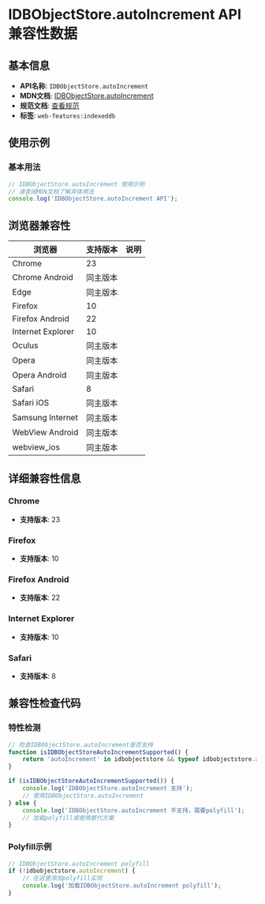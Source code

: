 # IDBObjectStore.autoIncrement API 兼容性数据

## 基本信息

- **API名称**: `IDBObjectStore.autoIncrement`
- **MDN文档**: [IDBObjectStore.autoIncrement](https://developer.mozilla.org/docs/Web/API/IDBObjectStore/autoIncrement)
- **规范文档**: [查看规范](https://w3c.github.io/IndexedDB/#ref-for-dom-idbobjectstore-autoincrement①)
- **标签**: `web-features:indexeddb`

## 使用示例

### 基本用法

```javascript
// IDBObjectStore.autoIncrement 使用示例
// 请查阅MDN文档了解具体用法
console.log('IDBObjectStore.autoIncrement API');
```

## 浏览器兼容性

| 浏览器 | 支持版本 | 说明 |
|--------|----------|------|
| Chrome | 23 |  |
| Chrome Android | 同主版本 |  |
| Edge | 同主版本 |  |
| Firefox | 10 |  |
| Firefox Android | 22 |  |
| Internet Explorer | 10 |  |
| Oculus | 同主版本 |  |
| Opera | 同主版本 |  |
| Opera Android | 同主版本 |  |
| Safari | 8 |  |
| Safari iOS | 同主版本 |  |
| Samsung Internet | 同主版本 |  |
| WebView Android | 同主版本 |  |
| webview_ios | 同主版本 |  |

## 详细兼容性信息

### Chrome

- **支持版本**: 23

### Firefox

- **支持版本**: 10

### Firefox Android

- **支持版本**: 22

### Internet Explorer

- **支持版本**: 10

### Safari

- **支持版本**: 8

## 兼容性检查代码

### 特性检测

```javascript
// 检查IDBObjectStore.autoIncrement是否支持
function isIDBObjectStoreAutoIncrementSupported() {
    return 'autoIncrement' in idbobjectstore && typeof idbobjectstore.autoIncrement === 'function';
}

if (isIDBObjectStoreAutoIncrementSupported()) {
    console.log('IDBObjectStore.autoIncrement 支持');
    // 使用IDBObjectStore.autoIncrement
} else {
    console.log('IDBObjectStore.autoIncrement 不支持，需要polyfill');
    // 加载polyfill或使用替代方案
}
```

### Polyfill示例

```javascript
// IDBObjectStore.autoIncrement polyfill
if (!idbobjectstore.autoIncrement) {
    // 在这里添加polyfill实现
    console.log('加载IDBObjectStore.autoIncrement polyfill');
}
```

